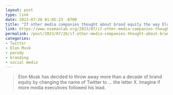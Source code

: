 ```yaml
---
layout: post
type: link
date: 2023-07-26 01:05:23 -0700
title: "If other media companies thought about brand equity the way Elon Musk thinks about Twitter's (er, X's)"
link: https://www.niemanlab.org/2023/07/if-other-media-companies-thought-about-brand-equity-the-way-elon-musk-thinks-about-twitters-er-xs/
permalink: /post/2023/07/26/if-other-media-companies-thought-about-brand-equity-the-way-elon-musk-thinks-about-twitters-er-xs
categories: 
- Twitter
- Elon Musk
- parody
- branding
- social media
---
```

<blockquote>Elon Musk has decided to throw away more than a decade of brand equity by changing the name of Twitter to ... the letter X. Imagine if more media executives followed his lead.</blockquote>
